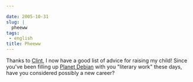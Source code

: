 ```yaml
---

date: 2005-10-31
slug: |
  pheeww
tags:
 - english
title: Pheeww
---
```


Thanks to [Clint](http://xana.scru.org/bamamba/goodparenting.html), I
now have a good list of advice for raising my child! Since you've been
filling up [Planet Debian](http://planet.debian.org/) with you "literary
work" these days, have you considered possibly a new career?
